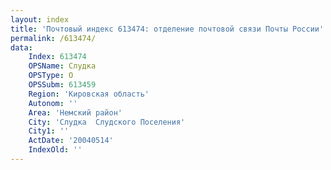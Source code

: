 ```yaml
---
layout: index
title: 'Почтовый индекс 613474: отделение почтовой связи Почты России'
permalink: /613474/
data:
    Index: 613474
    OPSName: Слудка
    OPSType: О
    OPSSubm: 613459
    Region: 'Кировская область'
    Autonom: ''
    Area: 'Немский район'
    City: 'Слудка  Слудского Поселения'
    City1: ''
    ActDate: '20040514'
    IndexOld: ''
---
```

